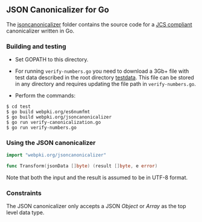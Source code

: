 ## JSON Canonicalizer for Go

The [jsoncanonicalizer](src/webpki.org/jsoncanonicalizer)
folder contains the source code for a 
[JCS compliant](https://tools.ietf.org/html/draft-rundgren-json-canonicalization-scheme-02) 
canonicalizer written in Go.

### Building and testing

- Set GOPATH to this directory.

- For running `verify-numbers.go` you need to download a 3Gb+ file with test
data described in the root directory [testdata](../testdata).  This file can be stored in
any directory and requires updating the file path in `verify-numbers.go`.

- Perform the commands:
```code
$ cd test
$ go build webpki.org/es6numfmt
$ go build webpki.org/jsoncanonicalizer
$ go run verify-canonicalization.go
$ go run verify-numbers.go
```


### Using the JSON canonicalizer

```go
import "webpki.org/jsoncanonicalizer"

func Transform(jsonData []byte) (result []byte, e error)
```
Note that both the input and the result is assumed to be in UTF-8 format.

### Constraints
The JSON canonicalizer only accepts a JSON _Object_ or _Array_ as the top level data type.

